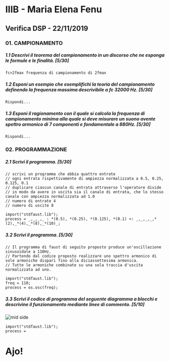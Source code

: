 # IIIB - Maria Elena Fenu

## Verifica DSP - 22/11/2019

### 01. CAMPIONAMENTO

##### 1.1 Descrivi il teorema del campionamento in un discorso che ne esponga le formule e le finalità. [5/30]

```
fc>2fmax frequenza di campionamento di 2fmax
```

##### 1.2 Esponi un esempio che esemplifichi la teoria del campionamento definendo la frequenza massima descrivibile a _fc 32000 Hz_. [5/30]

```
Rispondi...
```

##### 1.3 Esponi il ragionamento con il quale si calcola la frequenza di campionamento minima alla quale si deve misurare un suono avente spettro armonico di 7 componenti e fondamentale a _880Hz_. [5/30]

```
Rispondi...
```

### 02. PROGRAMMAZIONE

##### 2.1 Scrivi il programma. [5/30]

```
// scrivi un programma che abbia quattro entrate
// ogni entrata rispettivamente di ampiezza normalizzata a 0.5, 0.25, 0.125, 0.1
// duplicare ciascun canale di entrata attraverso l'operatore divide
// in modo da avere in uscita sia il canale di entrata, che lo stesso canale con ampiezza normalizzata ad 1.0
// numero di entrate 4
// numero di uscite 8

import("stdfaust.lib");
process = _,_,_,_ : *(0.5), *(0.25), *(0.125), *(0.1) <: _,_,_,_,*(2),_*(4),_*(8),_*(10)_;
```

##### 3.2 Scrivi il programma. [5/30]

```
// Il programma di faust di seguito proposto produce un'oscillazione sinusoidale a 110Hz.
// Partendo dal codice proposto realizzare uno spettro armonico di sole armoniche dispari fino alla diciassettesima armonica.
// Tutte le armoniche combinate su una sola traccia d'uscita normalizzata ad uno.

import("stdfaust.lib");
freq = 110;
process = os.osc(freq);
```

##### 3.3 Scrivi il codice di programma del seguente diagramma a blocchi e descrivine il funzionamento mediante linee di commento. [5/10]

![mid side](https://github.com/LSSN/2019-11-22-3B-DSP/blob/master/process.svg)

```
import("stdfaust.lib");
process =
```

# Ajo!
